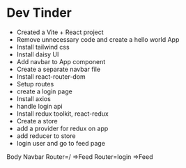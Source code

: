 # Dev Tinder

- Created a Vite + React project
- Remove unnecessary code and create a hello world App
- Install tailwind css
- Install daisy UI
- Add navbar to App component
- Create a separate navbar file
- Install react-router-dom
- Setup routes
- create a login page
- Install axios
- handle login api
- Install redux toolkit, react-redux
- Create a store
- add a provider for redux on app
- add reducer to store
- login user and go to feed page

Body
Navbar
Router=/ =>Feed
Router=login =>Feed
